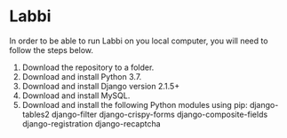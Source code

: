 # Labbi

In order to be able to run Labbi on you local computer, you will need to follow the steps below.

1. Download the repository to a folder.
2. Download and install Python 3.7.
3. Download and install Django version 2.1.5+
4. Download and install MySQL.
5. Download and install the following Python modules using pip:
  django-tables2
  django-filter
  django-crispy-forms
  django-composite-fields
  django-registration
  django-recaptcha
